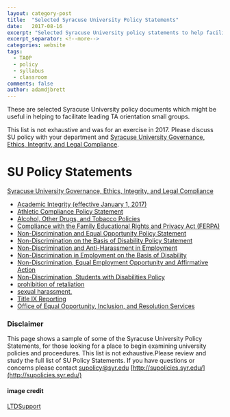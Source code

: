 ```yaml
---
layout: category-post
title:  "Selected Syracuse University Policy Statements"
date:   2017-08-16
excerpt: "Selected Syracuse University policy statements to help facilitate TA Orientation small group Discussion."
excerpt_separator: <!--more-->
categories: website
tags:
  - TAOP
  - policy
  - syllabus
  - classroom
comments: false
author: adamdjbrett
---
```


These are selected Syracuse University policy documents which might be useful in helping to facilitate leading TA orientation small groups.
<!--more-->
This list is not exhaustive and was for an exercise in 2017.
Please discuss SU policy with your department and [Syracuse University  Governance, Ethics, Integrity, and Legal Compliance](supolicies.syr.edu).


# SU Policy Statements
[Syracuse University  Governance, Ethics, Integrity, and Legal Compliance](supolicies.syr.edu)
* [Academic Integrity (effective January 1, 2017)](https://class.syr.edu/academic-integrity/policy/)
* [Athletic Compliance Policy Statement](http://supolicies.syr.edu/ethics/athletic_comply.htm)
* [Alcohol, Other Drugs, and Tobacco Policies](http://supolicies.syr.edu/ethics/alcohol.htm)
* [Compliance with the Family Educational Rights and Privacy Act (FERPA)](http://supolicies.syr.edu/ethics/ferpa.htm)
* [Non-Discrimination and Equal Opportunity Policy Statement](http://supolicies.syr.edu/ethics/nonD_equal_policy.htm)
* [Non-Discrimination on the Basis of Disability Policy Statement](http://supolicies.syr.edu/ethics/nonD_disability_policy.htm)
* [Non-Discrimination and Anti-Harassment in Employment](http://supolicies.syr.edu/ethics/nonD_harass_emp.htm)
* [Non-Discrimination in Employment on the Basis of Disability](http://supolicies.syr.edu/ethics/nonD_emp_disability.htm)
* [Non-Discrimination, Equal Employment Opportunity and Affirmative Action](http://supolicies.syr.edu/ethics/nonD_equal_emp.htm)
* [Non-Discrimination, Students with Disabilities Policy](http://supolicies.syr.edu/ethics/nonD_stud_disability.htm)
* [prohibition of retaliation](http://supolicies.syr.edu/ethics/retaliation.htm)
* [sexual harassment.](http://supolicies.syr.edu/ethics/sexual_harass.htm)
* [Title IX Reporting](http://counselingcenter.syr.edu/faculty-staff/title-ix-reporting.html)
* [Office of Equal Opportunity, Inclusion, and Resolution Services](http://inclusion.syr.edu)

### Disclaimer
This page shows a sample of some of the Syracuse University Policy Statements, for those looking for a place to begin examining university policies and proceedures. This list is not exhaustive.Please review and study the full list of SU Policy Statements. If you have questions or concerns please contact supolicy@syr.edu [http://supolicies.syr.edu/](http://supolicies.syr.edu/)


#### image credit
[LTDSupport](https://pixabay.com/en/technology-classroom-education-1095751/)
